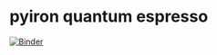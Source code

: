 # pyiron quantum espresso
[![Binder](https://mybinder.org/badge_logo.svg)](https://mybinder.org/v2/gh/jan-janssen/pyiron-quantum-espresso/master)
